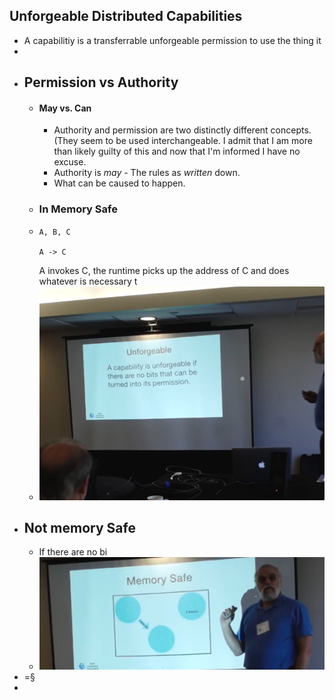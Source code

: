 ## Unforgeable Distributed Capabilities
- A capabilitiy is a transferrable unforgeable permission to use the thing it
-
- ## Permission vs Authority
	- #### May vs. Can
		- Authority and permission are two distinctly different concepts. (They seem to be used interchangeable. I admit that I am more than likely guilty of this and now that I'm informed I have no excuse.
		- Authority is *may* - The rules as *written* down.
		- What can be caused to happen.
	- ### In Memory Safe
	- ```
	  A, B, C
	  
	  A -> C
	  
	  ```
	  A invokes C, the runtime picks up the address of C and does whatever is necessary t
	- ![🖼 unforgeable-definition.png](../assets/unforgeable-definition.png)
- ## Not memory Safe
	- If there are no bi
	- ![image.png](../assets/image_1699861401958_0.png)
- =§
-